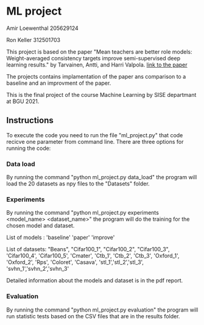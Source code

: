 # ML project
Amir Loewenthal 205629124

Ron Keller 312501703

This project is based on the paper "Mean teachers are better role models: Weight-averaged consistency targets improve semi-supervised deep learning results."  by Tarvainen, Antti, and Harri Valpola. [link to the paper](https://arxiv.org/abs/1703.01780)

The projects contains implamentation of the paper ans comparison to a baseline and an improvment of the paper.

This is the final project of the course Machine Learning by SISE departmant at BGU 2021.

## Instructions ##

To execute the code you need to run the file "ml_project.py" that code recicve one parameter from command line. There are three options for running the code:

### Data load ###

By running the command "python ml_project.py data_load" the program will load the 20 datasets as npy files to the "Datasets" folder.

### Experiments ###
By running the command "python ml_project.py experiments <model_name> <dataset_name>" the program will do the training for the chosen model and dataset.

List of models : 'baseline' 'paper' 'improve'

List of datasets: "Beans", "Cifar100_1", "Cifar100_2", "Cifar100_3", 'Cifar100_4', 'Cifar100_5', 'Cmater', 'Ctb_1',
                'Ctb_2', 'Ctb_3',
                'Oxford_1', 'Oxford_2', 'Rps', 'Coloret', 'Casava',
                'stl_1','stl_2','stl_3', 'svhn_1','svhn_2','svhn_3'
                
 Detailed information about the models and dataset is in the pdf report.
 
 ### Evaluation ###
 By running the command "python ml_project.py evaluation" the program will run statistic tests based on the CSV files that are in the results folder.

 
